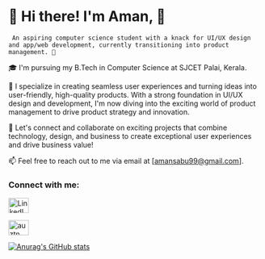 # 👋 Hi there! I'm Aman, 💼

     An aspiring computer science student with a knack for UI/UX design and app/web development, currently transitioning into product management. 💼


🎓 I'm pursuing my B.Tech in Computer Science at SJCET Palai, Kerala.

🚀 I specialize in creating seamless user experiences and turning ideas into user-friendly, high-quality products. With a strong foundation in UI/UX design and development, I'm now diving into the exciting world of product management to drive product strategy and innovation.
    
🌟 Let's connect and collaborate on exciting projects that combine technology, design, and business to create exceptional user experiences and drive business value!

📫 Feel free to reach out to me via email at [amansabu99@gmail.com].

<h3 align="left">Connect with me:</h3>
<a href="https://www.linkedin.com/in/aman-sabu-9b775b279" target="_blank"><img src="https://img.shields.io/badge/LinkedIn-%230077B5.svg?&style=for-the-badge&logo=linkedin&logoColor=white" alt="LinkedIn" style="height:30px;width:40px;" /></a>

<a href="https://instagram.com/aman.kappoore" target="blank"><img align="center" src="https://raw.githubusercontent.com/rahuldkjain/github-profile-readme-generator/master/src/images/icons/Social/instagram.svg" alt="auztn_" height="30" width="40" /></a>
</p>


[![Anurag's GitHub stats](https://github-readme-stats.vercel.app/api?username=amankappooresabu&show_icons=true&theme=dark)](https://github.com/anuraghazra/github-readme-stats)

